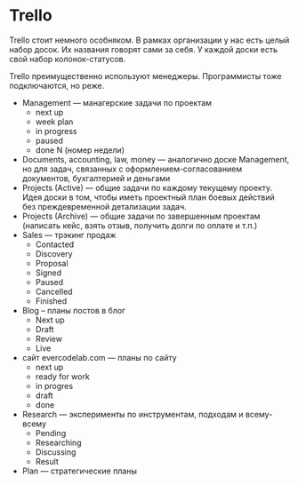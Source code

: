# Trello

Trello стоит немного особняком. В рамках организации у нас есть целый набор досок. Их названия говорят сами за себя. У каждой доски есть свой набор колонок-статусов.

Trello преимущественно используют менеджеры. Программисты тоже подключаются, но реже.

* Management — манагерские задачи по проектам
    - next up
    - week plan
    - in progress
    - paused
    - done N (номер недели)
* Documents, accounting, law, money — аналогично доске Management, но для задач, связанных с оформлением-согласованием документов, бухгалтерией и деньгами
* Projects (Active) — общие задачи по каждому текущему проекту. Идея доски в том, чтобы иметь проектный план боевых действий без преждевременной детализации задач.
* Projects (Archive) — общие задачи по завершенным проектам (написать кейс, взять отзыв, получить долги по оплате и т.п.)
* Sales — трэкинг продаж
    - Contacted
    - Discovery
    - Proposal
    - Signed
    - Paused
    - Cancelled
    - Finished
* Blog – планы постов в блог
    - Next up
    - Draft
    - Review
    - Live
* сайт evercodelab.com — планы по сайту
    - next up
    - ready for work
    - in progres
    - draft
    - done
* Research — эксперименты по инструментам, подходам и всему-всему
    - Pending
    - Researching
    - Discussing
    - Result
* Plan — стратегические планы

